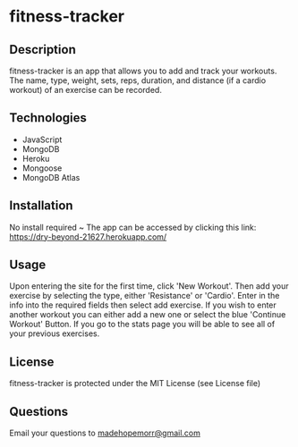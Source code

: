 # fitness-tracker

## Description
fitness-tracker is an app that allows you to add and track your workouts. The name, type, weight, sets, reps, duration, and distance (if a cardio workout) of an exercise can be recorded.

## Technologies
- JavaScript
- MongoDB
- Heroku
- Mongoose
- MongoDB Atlas

## Installation
No install required ~ The app can be accessed by clicking this link:
https://dry-beyond-21627.herokuapp.com/

## Usage
Upon entering the site for the first time, click 'New Workout'. Then add your exercise by selecting the type, either 'Resistance' or 'Cardio'. Enter in the info into the required fields then select add exercise. If you wish to enter another workout you can either add a new one or select the blue 'Continue Workout' Button. If you go to the stats page you will be able to see all of your previous exercises.

## License
fitness-tracker is protected under the MIT License (see License file)

## Questions

Email your questions to madehopemorr@gmail.com 
